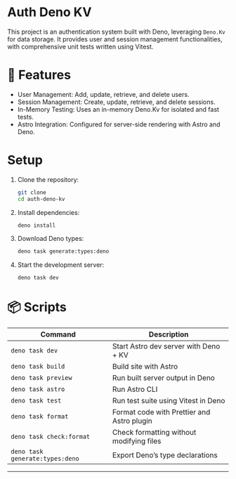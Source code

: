 # Auth Deno KV

This project is an authentication system built with Deno, leveraging `Deno.Kv` for data storage. It provides user and session management functionalities, with comprehensive unit tests written using Vitest.

# 🚀 Features

- User Management: Add, update, retrieve, and delete users.
- Session Management: Create, update, retrieve, and delete sessions.
- In-Memory Testing: Uses an in-memory Deno.Kv for isolated and fast tests.
- Astro Integration: Configured for server-side rendering with Astro and Deno.

# Setup

1. Clone the repository:

   ```bash
   git clone
   cd auth-deno-kv
   ```

2. Install dependencies:

   ```bash
   deno install
   ```

3. Download Deno types:

   ```bash
   deno task generate:types:deno
   ```

4. Start the development server:

   ```bash
   deno task dev
   ```

# 📦 Scripts

| Command                         | Description                                |
| ------------------------------- | ------------------------------------------ |
| `deno task dev`                 | Start Astro dev server with Deno + KV      |
| `deno task build`               | Build site with Astro                      |
| `deno task preview`             | Run built server output in Deno            |
| `deno task astro`               | Run Astro CLI                              |
| `deno task test`                | Run test suite using Vitest in Deno        |
| `deno task format`              | Format code with Prettier and Astro plugin |
| `deno task check:format`        | Check formatting without modifying files   |
| `deno task generate:types:deno` | Export Deno’s type declarations            |

---
